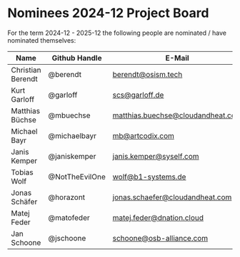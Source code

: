 # Nominees 2024-12 Project Board

For the term 2024-12 - 2025-12 the following people are nominated / have nominated themselves:

| Name              | Github Handle  | E-Mail                              |
| ----------------- | -------------- | ----------------------------------- |
| Christian Berendt | @berendt       | <berendt@osism.tech>                |
| Kurt Garloff      | @garloff       | <scs@garloff.de>                    |
| Matthias Büchse   | @mbuechse      | <matthias.buechse@cloudandheat.com> |
| Michael Bayr      | @michaelbayr   | <mb@artcodix.com>                   |
| Janis Kemper      | @janiskemper   | <janis.kemper@syself.com>           |
| Tobias Wolf       | @NotTheEvilOne | <wolf@b1-systems.de>                |
| Jonas Schäfer     | @horazont      | <jonas.schaefer@cloudandheat.com>   |
| Matej Feder       | @matofeder     | <matej.feder@dnation.cloud>         |
| Jan Schoone       | @jschoone      | <schoone@osb-alliance.com>          |
